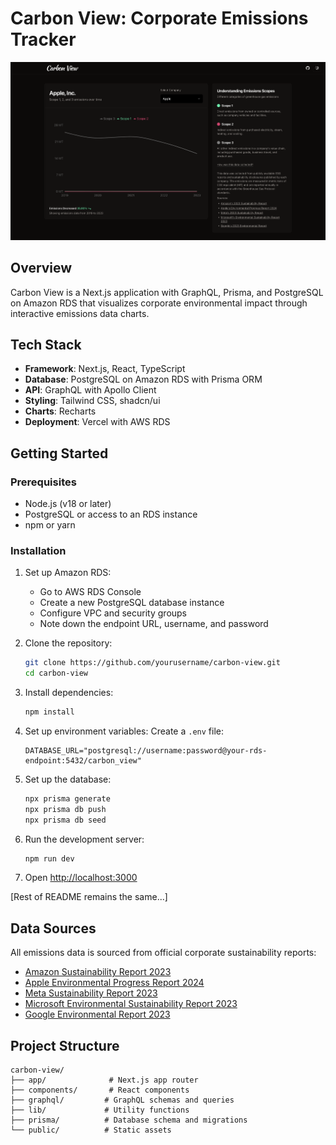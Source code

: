 # Carbon View: Corporate Emissions Tracker

![Carbon View](./readme-img-2.png)

## Overview

Carbon View is a Next.js application with GraphQL, Prisma, and PostgreSQL on Amazon RDS that visualizes corporate environmental impact through interactive emissions data charts.

## Tech Stack

- **Framework**: Next.js, React, TypeScript
- **Database**: PostgreSQL on Amazon RDS with Prisma ORM
- **API**: GraphQL with Apollo Client
- **Styling**: Tailwind CSS, shadcn/ui
- **Charts**: Recharts
- **Deployment**: Vercel with AWS RDS

## Getting Started

### Prerequisites

- Node.js (v18 or later)
- PostgreSQL or access to an RDS instance
- npm or yarn

### Installation

1. Set up Amazon RDS:
   - Go to AWS RDS Console
   - Create a new PostgreSQL database instance
   - Configure VPC and security groups
   - Note down the endpoint URL, username, and password

2. Clone the repository:
   ```bash
   git clone https://github.com/yourusername/carbon-view.git
   cd carbon-view
   ```

3. Install dependencies:
   ```bash
   npm install
   ```

4. Set up environment variables:
   Create a `.env` file:
   ```
   DATABASE_URL="postgresql://username:password@your-rds-endpoint:5432/carbon_view"
   ```

5. Set up the database:
   ```bash
   npx prisma generate
   npx prisma db push
   npx prisma db seed
   ```

6. Run the development server:
   ```bash
   npm run dev
   ```

7. Open [http://localhost:3000](http://localhost:3000)

[Rest of README remains the same...]

## Data Sources

All emissions data is sourced from official corporate sustainability reports:
- [Amazon Sustainability Report 2023](https://sustainability.aboutamazon.com/2023-amazon-sustainability-report.pdf)
- [Apple Environmental Progress Report 2024](https://www.apple.com/environment/pdf/Apple_Environmental_Progress_Report_2024.pdf)
- [Meta Sustainability Report 2023](https://sustainability.fb.com/wp-content/uploads/2023/07/Meta-2023-Sustainability-Report-1.pdf)
- [Microsoft Environmental Sustainability Report 2023](https://query.prod.cms.rt.microsoft.com/cms/api/am/binary/RW1lmju)
- [Google Environmental Report 2023](https://www.ownyourbeliefs.org/securities/GOOGL)

## Project Structure

```
carbon-view/
├── app/              # Next.js app router
├── components/       # React components
├── graphql/         # GraphQL schemas and queries
├── lib/             # Utility functions
├── prisma/          # Database schema and migrations
└── public/          # Static assets
```
